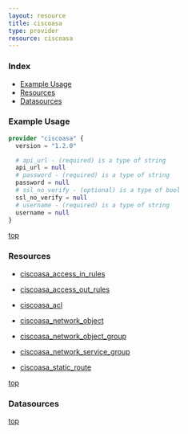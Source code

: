 ```yaml
---
layout: resource
title: ciscoasa
type: provider
resource: ciscoasa
---
```


### Index

- [Example Usage](#example-usage)
- [Resources](#resources)
- [Datasources](#datasources)

### Example Usage

```terraform
provider "ciscoasa" {
  version = "1.2.0"

  # api_url - (required) is a type of string
  api_url = null
  # password - (required) is a type of string
  password = null
  # ssl_no_verify - (optional) is a type of bool
  ssl_no_verify = null
  # username - (required) is a type of string
  username = null
}
```

[top](#index)

### Resources


- [ciscoasa_access_in_rules](./r/ciscoasa_access_in_rules.md)

- [ciscoasa_access_out_rules](./r/ciscoasa_access_out_rules.md)

- [ciscoasa_acl](./r/ciscoasa_acl.md)

- [ciscoasa_network_object](./r/ciscoasa_network_object.md)

- [ciscoasa_network_object_group](./r/ciscoasa_network_object_group.md)

- [ciscoasa_network_service_group](./r/ciscoasa_network_service_group.md)

- [ciscoasa_static_route](./r/ciscoasa_static_route.md)


[top](#index)

### Datasources



[top](#index)
